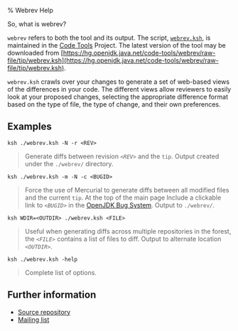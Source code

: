 % Webrev Help

So, what is webrev?

`webrev` refers to both the tool and its output. The script,
[`webrev.ksh`](https://hg.openjdk.java.net/code-tools/webrev/raw-file/tip/webrev.ksh),
is maintained in the [Code Tools](../projects/code-tools) Project.
The latest version of the tool may be downloaded from
[https://hg.openjdk.java.net/code-tools/webrev/raw-file/tip/webrev.ksh](https://hg.openjdk.java.net/code-tools/webrev/raw-file/tip/webrev.ksh).

`webrev.ksh` crawls over your changes to generate a
set of web-based views of the differences in your code. The different views
allow reviewers to easily look at your proposed changes, selecting the
appropriate difference format based on the type of file, the type of change,
and their own preferences.

## Examples

`ksh ./webrev.ksh -N -r <REV>`

>    Generate diffs between revision _`<REV>`_ and the `tip`. Output created under the
>    `./webrev/` directory.

`ksh ./webrev.ksh -m -N -c <BUGID>`

>    Force the use of Mercurial to generate diffs between all
>    modified files and the current `tip`. At the top of
>    the main page Include a clickable link to _`<BUGID>`_ in the
>    [OpenJDK Bug System](https://bugs.openjdk.java.net). Output to `./webrev/`.

`ksh WDIR=<OUTDIR> ./webrev.ksh <FILE>`

>    Useful when generating diffs across multiple repositories in
>    the forest, the _`<FILE>`_
>    contains a list of files to diff. Output to alternate location
>    _`<OUTDIR>`_.

`ksh ./webrev.ksh -help`

>    Complete list of options.

## Further information

* [Source repository](https://hg.openjdk.java.net/code-tools/webrev)
* [Mailing list](https://mail.openjdk.java.net/pipermail/webrev-dev/)
